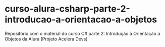 # curso-alura-csharp-parte-2-introducao-a-orientacao-a-objetos
Repositório com o material do curso C# parte 2: Introdução à Orientação a Objetos da Alura (Projeto Acelera Devs)
